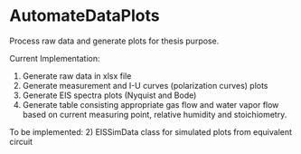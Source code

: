 # AutomateDataPlots
 Process raw data and generate plots for thesis purpose.

Current Implementation:
1) Generate raw data in xlsx file
2) Generate measurement and I-U curves (polarization curves) plots
3) Generate EIS spectra plots (Nyquist and Bode) 
4) Generate table consisting appropriate gas flow and water vapor flow based on current measuring point, relative humidity and stoichiometry.

To be implemented:
2) EISSimData class for simulated plots from equivalent circuit

